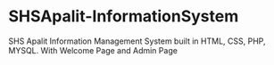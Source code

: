 # SHSApalit-InformationSystem
SHS Apalit Information Management System built in HTML, CSS, PHP, MYSQL. With Welcome Page and Admin Page
